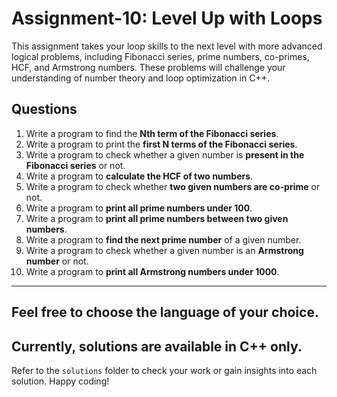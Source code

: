 # Assignment-10: Level Up with Loops

This assignment takes your loop skills to the next level with more advanced logical problems, including Fibonacci series, prime numbers, co-primes, HCF, and Armstrong numbers. These problems will challenge your understanding of number theory and loop optimization in C++.

## Questions

1. Write a program to find the **Nth term of the Fibonacci series**.
2. Write a program to print the **first N terms of the Fibonacci series**.
3. Write a program to check whether a given number is **present in the Fibonacci series** or not.
4. Write a program to **calculate the HCF of two numbers**.
5. Write a program to check whether **two given numbers are co-prime** or not.
6. Write a program to **print all prime numbers under 100**.
7. Write a program to **print all prime numbers between two given numbers**.
8. Write a program to **find the next prime number** of a given number.
9. Write a program to check whether a given number is an **Armstrong number** or not.
10. Write a program to **print all Armstrong numbers under 1000**.

---

## Feel free to choose the language of your choice.

## Currently, solutions are available in C++ only.

Refer to the `solutions` folder to check your work or gain insights into each solution. Happy coding!